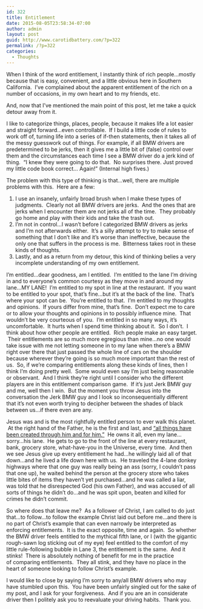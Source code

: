 ```yaml
---
id: 322
title: Entitlement
date: 2015-08-05T23:58:34-07:00
author: admin
layout: post
guid: http://www.carotidbattery.com/?p=322
permalink: /?p=322
categories:
  - Thoughts
---
```

When I think of the word entitlement, I instantly think of rich people&#8230;mostly because that is easy, convenient, and a little obvious here in Southern California.  I&#8217;ve complained about the apparent entitlement of the rich on a number of occasions, in my own heart and to my friends, etc.

And, now that I&#8217;ve mentioned the main point of this post, let me take a quick detour away from it.

I like to categorize things, places, people, because it makes life a lot easier and straight forward&#8230;even controllable.  If I build a little code of rules to work off of, turning life into a series of if-then statements, then it takes all of the messy guesswork out of things. For example, if all BMW drivers are predetermined to be jerks, then it gives me a little bit of (false) control over them and the circumstances each time I see a BMW driver do a jerk kind of thing.  &#8220;I knew they were going to do that.  No surprises there. Just proved my little code book correct&#8230; Again!&#8221; (Internal high fives.)

The problem with this type of thinking is that&#8230;well, there are multiple problems with this.  Here are a few:

  1. I use an insanely, unfairly broad brush when I make these types of judgments.  Clearly not all BMW drivers are jerks.  And the ones that are jerks when I encounter them are not jerks all of the time.  They probably go home and play with their kids and take the trash out.
  2. I&#8217;m not in control&#8230;I wasn&#8217;t before I categorized BMW drivers as jerks and I&#8217;m not afterwards either.  It&#8217;s a silly attempt to try to make sense of something that I don&#8217;t like and it&#8217;s worse than ineffective, because the only one that suffers in the process is me.  Bitterness takes root in these kinds of thoughts.
  3. Lastly, and as a return from my detour, this kind of thinking belies a very incomplete understanding of my own entitlement.

I&#8217;m entitled&#8230;dear goodness, am I entitled.  I&#8217;m entitled to the lane I&#8217;m driving in and to everyone&#8217;s common courtesy as they move in and around my lane&#8230;MY LANE!  I&#8217;m entitled to my spot in line at the restaurant.  If you want to be entitled to your spot, that&#8217;s fine&#8230;but it&#8217;s at the back of the line.  That&#8217;s where your spot can be.  You&#8217;re entitled to that.  I&#8217;m entitled to my thoughts and opinions.  If yours differ from mine, that&#8217;s fine.  Don&#8217;t expect me to care or to allow your thoughts and opinions in to possibly influence mine.  That wouldn&#8217;t be very courteous of you.  I&#8217;m entitled in so many ways, it&#8217;s uncomfortable.  It hurts when I spend time thinking about it.  So I don&#8217;t.  I think about how other people are entitled.  Rich people make an easy target.  Their entitlements are so much more egregious than mine&#8230;no one would take issue with me not letting someone in to my lane when there&#8217;s a BMW right over there that just passed the whole line of cars on the shoulder because wherever they&#8217;re going is so much more important than the rest of us.  So, if we&#8217;re comparing entitlements along these kinds of lines, then I think I&#8217;m doing pretty well.  Some would even say I&#8217;m just being reasonable or observant.  And I think they&#8217;re right until I consider who the different players are in this entitlement comparison game.  If it&#8217;s just Jerk BMW guy and me, well then I win.  But the moment you throw Jesus into the conversation the Jerk BMW guy and I look so inconsequentially different that it&#8217;s not even worth trying to decipher between the shades of black between us&#8230;if there even are any.

Jesus was and is the most rightfully entitled person to ever walk this planet.  At the right hand of the Father, he is the first and last, and <a href="https://www.biblegateway.com/passage/?search=Colossians+1:15-19" target="_blank">&#8220;all things have been created through him and for him.&#8221;</a>  He owns it all, even my lane&#8230;sorry&#8230;his lane.  He gets to go to the front of the line at every restaurant, bank, grocery store, what-have-you in the Universe, every time.  And then we see Jesus give up every entitlement he had&#8230;he willingly laid all of that down&#8230;and he lived a life down here with us.  He traveled the 4-lane donkey highways where that one guy was really being an ass (sorry, I couldn&#8217;t pass that one up), he waited behind the person at the grocery store who takes little bites of items they haven&#8217;t yet purchased&#8230;and he was called a liar, was told that he disrespected God (his own Father), and was accused of all sorts of things he didn&#8217;t do&#8230;and he was spit upon, beaten and killed for crimes he didn&#8217;t commit.

So where does that leave me?  As a follower of Christ, I am called to do just that&#8230;to follow&#8230;to follow the example Christ laid out before me&#8230;and there is no part of Christ&#8217;s example that can even narrowly be interpreted as enforcing entitlements.  It is the exact opposite, time and again.  So whether the BMW driver feels entitled to the mythical fifth lane, or I (with the gigantic rough-sawn log sticking out of my eye) feel entitled to the comfort of my little rule-following bubble in Lane 3, the entitlement is the same.  And it stinks!  There is absolutely nothing of benefit for me in the practice of comparing entitlements.  They all stink, and they have no place in the heart of someone looking to follow Christ&#8217;s example.

I would like to close by saying I&#8217;m sorry to any/all BMW drivers who may have stumbled upon this.  You have been unfairly singled out for the sake of my post, and I ask for your forgiveness.  And if you are an in considerate driver then I politely ask you to reevaluate your driving habits.  Thank you.